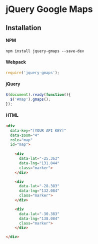 # jQuery Google Maps

## Installation

#### NPM

```
npm install jquery-gmaps --save-dev
```

#### Webpack

```js
require('jquery-gmaps');
```

#### jQuery

```js
$(document).ready(function(){
  $('#map').gmaps();
});
```

#### HTML

```html
<div
  data-key="[YOUR API KEY]"
  data-zoom="4"
  role="map"
  id="map">
    
    <div
      data-lat="-25.363"
      data-lng="131.044" 
      class="marker">
    </div>

    <div
      data-lat="-28.383"
      data-lng="132.084" 
      class="marker">
    </div>

    <div
      data-lat="-30.383"
      data-lng="138.084" 
      class="marker">
    </div>

</div>
```
